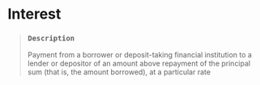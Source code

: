 # Interest

> ### `Description`
>
> Payment from a borrower or deposit-taking financial institution to a lender or depositor of an amount above repayment of the principal sum (that is, the amount borrowed), at a particular rate
